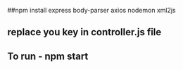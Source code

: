 ##npm install express body-parser axios nodemon xml2js
## replace you key in controller.js file
## To run - npm start
